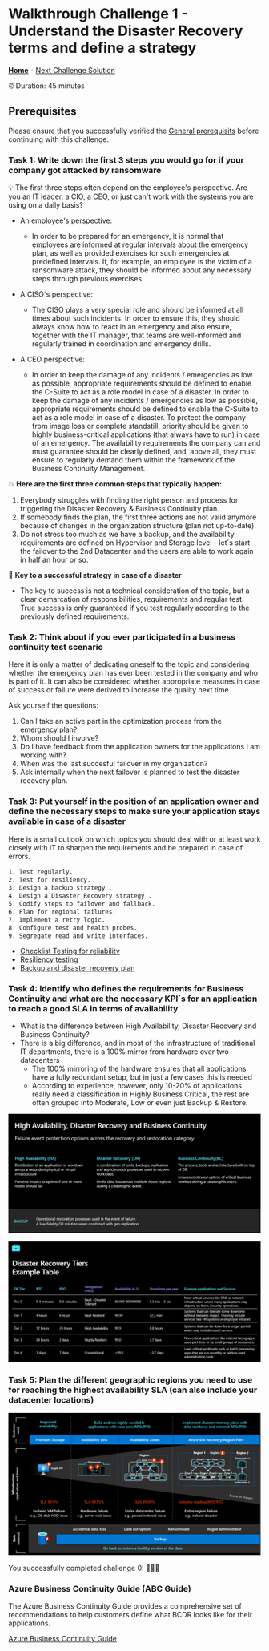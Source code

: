 # Walkthrough Challenge 1 - Understand the Disaster Recovery terms and define a strategy

**[Home](../../Readme.md)** - [Next Challenge Solution](../challenge-02/solution-02.md)

⏰ Duration: 45 minutes

## Prerequisites

Please ensure that you successfully verified the [General prerequisits](../../Readme.md#general-prerequisites) before continuing with this challenge.

### **Task 1: Write down the first 3 steps you would go for if your company got attacked by ransomware**

💡 The first three steps often depend on the employee's perspective. Are you an IT leader, a CIO, a CEO, or just can't work with the systems you are using on a daily basis?

* An employee's perspective:
  * In order to be prepared for an emergency, it is normal that employees are informed at regular intervals about the emergency plan, as well as provided exercises for such emergencies at predefined intervals. If, for example, an employee is the victim of a ransomware attack, they should be informed about any necessary steps through previous exercises.

* A CISO´s perspective:
  * The CISO plays a very special role and should be informed at all times about such incidents. In order to ensure this, they should always know how to react in an emergency and also ensure, together with the IT manager, that teams are well-informed and regularly trained in coordination and emergency drills. 

* A CEO perspective:
  * In order to keep the damage of any incidents / emergencies as low as possible, appropriate requirements should be defined to enable the C-Suite to act as a role model in case of a disaster. In order to keep the damage of any incidents / emergencies as low as possible, appropriate requirements should be defined to enable the C-Suite to act as a role model in case of a disaster. To protect the company from image loss or complete standstill, priority should be given to highly business-critical applications (that always have to run) in case of an emergency. The availability requirements the company can and must guarantee should be clearly defined, and, above all, they must ensure to regularly demand them within the framework of the Business Continuity Management.

💥 **Here are the first three common steps that typically happen:** 
1. Everybody struggles with finding the right person and process for triggering the Disaster Recovery & Business Continuity plan.
2. If somebody finds the plan, the first three actions are not valid anymore because of changes in the organization structure (plan not up-to-date).
3. Do not stress too much as we have a backup, and the availability requirements are defined on Hypervisor and Storage level - let´s start the failover to the 2nd Datacenter and the users are able to work again in half an hour or so.

🔑 **Key to a successful strategy in case of a disaster**
- The key to success is not a technical consideration of the topic, but a clear demarcation of responsibilities, requirements and regular test. True success is only guaranteed if you test regularly according to the previously defined requirements.

### **Task 2: Think about if you ever participated in a business continuity test scenario**

Here it is only a matter of dedicating oneself to the topic and considering whether the emergency plan has ever been tested in the company and who is part of it. It can also be considered whether appropriate measures in case of success or failure were derived to increase the quality next time.

Ask yourself the questions: 
1. Can I take an active part in the optimization process from the emergency plan? 
2. Whom should I involve? 
3. Do I have feedback from the application owners for the applications I am working with? 
4. When was the last succesful failover in my organization? 
5. Ask internally when the next failover is planned to test the disaster recovery plan.

### **Task 3: Put yourself in the position of an application owner and define the necessary steps to make sure your application stays available in case of a disaster**

Here is a small outlook on which topics you should deal with or at least work closely with IT to sharpen the requirements and be prepared in case of errors.

    1. Test regularly.
    2. Test for resiliency. 
    3. Design a backup strategy .
    4. Design a Disaster Recovery strategy .
    5. Codify steps to failover and fallback.
    6. Plan for regional failures.
    7. Implement a retry logic.
    8. Configure test and health probes.
    9. Segregate read and write interfaces.

* [Checklist Testing for reliability](https://learn.microsoft.com/en-us/azure/architecture/framework/resiliency/test-checklist)
* [Resiliency testing](https://learn.microsoft.com/en-us/azure/architecture/framework/resiliency/testing)
* [Backup and disaster recovery plan](https://learn.microsoft.com/en-us/azure/architecture/framework/resiliency/backup-and-recovery)

### **Task 4: Identify who defines the requirements for Business Continuity and what are the necessary KPI´s for an application to reach a good SLA in terms of availability**

- What is the difference between High Availability, Disaster Recovery and Business Continuity?
- There is a big difference, and in most of the infrastructure of traditional IT departments, there is a 100% mirror from hardware over two datacenters
  - The 100% mirroring of the hardware ensures that all applications have a fully redundant setup, but in just a few cases this is needed
  - According to experience, however, only 10-20% of applications really need a classification in Highly Business Critical, the rest are often grouped into Moderate, Low or even just Backup & Restore.

![image](./img/DifferentTerms.png)

![image](./img/DR_Tier_Levels.png)


### **Task 5: Plan the different geographic regions you need to use for reaching the highest availability SLA (can also include your datacenter locations)**

![image](./img/Customerneeds_RPO_RTO.png)

You successfully completed challenge 0! 🚀🚀🚀

### Azure Business Continuity Guide (ABC Guide)
The Azure Business Continuity Guide provides a comprehensive set of recommendations to help customers define what BCDR looks like for their applications.

[Azure Business Continuity Guide](https://github.com/Azure/BusinessContinuityGuide)

